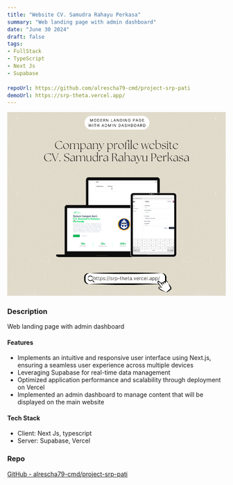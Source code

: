 ```yaml
---
title: "Website CV. Samudra Rahayu Perkasa"
summary: "Web landing page with admin dashboard"
date: "June 30 2024"
draft: false
tags:
- FullStack
- TypeScript
- Next Js
- Supabase

repoUrl: https://github.com/alrescha79-cmd/project-srp-pati
demoUrl: https://srp-theta.vercel.app/
---
```


![Website CV. Samudra Rahayu Perkasa](<../../../../public/srpmockup.png>)

### Description

Web landing page with admin dashboard

#### Features

- Implements an intuitive and responsive user interface using Next.js, ensuring a seamless user experience across multiple devices
- Leveraging Supabase for real-time data management
- Optimized application performance and scalability through deployment on Vercel
- Implemented an admin dashboard to manage content that will be displayed on the main website

#### Tech Stack

- Client: Next Js, typescript
- Server: Supabase, Vercel

### Repo

[GitHub - alrescha79-cmd/project-srp-pati](https://github.com/alrescha79-cmd/project-srp-pati)
